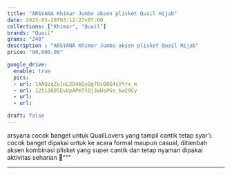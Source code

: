 ```yaml
---
title: "ARSYANA Khimar Jumbo aksen plisket Quail Hijab"
date: 2023-03-28T03:12:27+07:00
collections: ["Khimar", "Quail"]
brands: "Quail"
grams: "240"
description : "ARSYANA Khimar Jumbo aksen plisket Quail Hijab"
price: "90,000.00"

google_drive:
  enable: true
  pics:
  - url: 1AAQzqZolnL2D4bGyQg7OsO8G4sVYrx_m
  - url: 12ti380lEvUpAPmTtDj3wUsPGs_kw29Cy
  - url: 
  - url: 

draft: false
---
```


arsyana cocok banget untuk QuailLovers yang tampil cantik tetap syar'i. cocok banget dipakai untuk ke acara formal maupun casual, ditambah aksen kombinasi plisket yang super cantik dan tetap nyaman dipakai aktivitas seharian  🥰"""

---   
 
